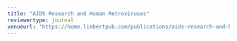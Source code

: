 ```yaml
---
title: "AIDS Research and Human Retroviruses"
reviewertype: journal
venueurl: 'https://home.liebertpub.com/publications/aids-research-and-human-retroviruses/2'
---
```

